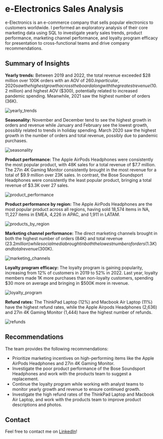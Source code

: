 # e-Electronics Sales Analysis

e-Electronics is an e-commerce company that sells popular electronics to customers worldwide. I performed an exploratory analysis of their core marketing data using SQL to investigate yearly sales trends, product performance, marketing channel performance, and loyalty program efficacy for presentation to cross-functional teams and drive company recommendations.

## Summary of Insights

**Yearly trends:** Between 2019 and 2022, the total revenue exceeded $28 million over 100K orders with an AOV of $260. In particular, 2020 saw the highest growth across the board along with the greatest revenue ($10.2 million) and highest AOV ($300), potentially related to increased pandemic spending. Meanwhile, 2021 saw the highest number of orders (36K).

![yearly_trends](https://github.com/jessicacampbell-astro/e-Electronics_analysis/assets/23153120/49f126e5-7509-403a-9dfc-7bf5f181ceda)

**Seasonality:** November and December tend to see the highest growth in orders and revenue while January and February see the lowest growth, possibly related to trends in holiday spending. March 2020 saw the highest growth in the number of orders and total revenue, possibly due to pandemic purchases.

![seasonality](https://github.com/jessicacampbell-astro/e-Electronics_analysis/assets/23153120/debe1982-ac2c-40b0-a3d2-fe81bf1f273a)

**Product performance:** The Apple AirPods Headphones were consistently the most popular product, with 48K sales for a total revenue of $7.7 million. The 27in 4K Gaming Monitor consistently brought in the most revenue for a total of $9.9 million over 23K sales. In contrast, the Bose Soundsport Headphones were consistently the least popular product, bringing a total revenue of $3.3K over 27 sales.

![product_performance](https://github.com/jessicacampbell-astro/e-Electronics_analysis/assets/23153120/77ccc229-490d-4a53-af9d-b2b3ee5daca4)

**Product performance by region:** The Apple AirPods Headphones are the most popular product across all regions, having sold 18,574 items in NA, 11,227 items in EMEA, 4,226 in APAC, and 1,911 in LATAM.

![products_by_region](https://github.com/jessicacampbell-astro/e-Electronics_analysis/assets/23153120/3b72b0dd-85bf-48e0-b79a-8ca35b48cbe0)

**Marketing channel performance:** The direct marketing channels brought in both the highest number of orders (84K) and total revenue ($23.2 million) while social media brought in both the lowest number of orders (1.3K) and total revenue ($300K).

![marketing_channels](https://github.com/jessicacampbell-astro/e-Electronics_analysis/assets/23153120/186b554c-4539-495c-b829-925dc4886859)

**Loyalty program efficacy:** The loyalty program is gaining popularity, increasing from 12% of customers in 2019 to 52% in 2022. Last year, loyalty members made 1K more purchases than non-loyalty customers, spending $30 more on average and bringing in $500K more in revenue. 

![loyalty_program](https://github.com/jessicacampbell-astro/e-Electronics_analysis/assets/23153120/e1f3f309-cb34-4d72-be30-39b1ec983f1d)

**Refund rates:** The ThinkPad Laptop (12%) and Macbook Air Laptop (11%) have the highest refund rates, while the Apple Airpods Headphones (2,636) and 27in 4K Gaming Monitor (1,444) have the highest number of refunds.

![refunds](https://github.com/jessicacampbell-astro/e-Electronics_analysis/assets/23153120/76f09cda-05c0-417f-9283-6f47d5049a79)

## Recommendations

The team provides the following recommendations: 

- Prioritize marketing incentives on high-performing items like the Apple AirPods Headphones and 27in 4K Gaming Monitor.
- Investigate the poor product performance of the Bose Soundsport Headphones and work with the products team to suggest a replacement.
- Continue the loyalty program while working with analyst teams to monitor yearly growth and revenue to ensure continued growth.
- Investigate the high refund rates of the ThinkPad Laptop and Macbook Air Laptop, and work with the products team to improve product descriptions and photos.
  
## Contact

Feel free to contact me on [LinkedIn](https://www.linkedin.com/in/jessicacampbell-astro/)!
